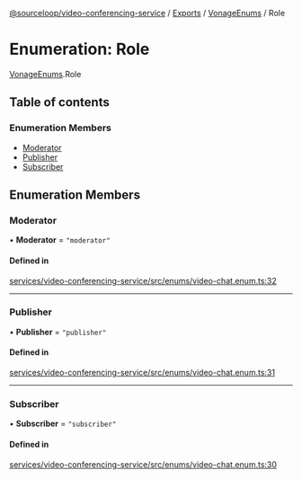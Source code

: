 [@sourceloop/video-conferencing-service](../README.md) / [Exports](../modules.md) / [VonageEnums](../modules/VonageEnums.md) / Role

# Enumeration: Role

[VonageEnums](../modules/VonageEnums.md).Role

## Table of contents

### Enumeration Members

- [Moderator](VonageEnums.Role.md#moderator)
- [Publisher](VonageEnums.Role.md#publisher)
- [Subscriber](VonageEnums.Role.md#subscriber)

## Enumeration Members

### Moderator

• **Moderator** = ``"moderator"``

#### Defined in

[services/video-conferencing-service/src/enums/video-chat.enum.ts:32](https://github.com/sourcefuse/loopback4-microservice-catalog/blob/00e854d46/services/video-conferencing-service/src/enums/video-chat.enum.ts#L32)

___

### Publisher

• **Publisher** = ``"publisher"``

#### Defined in

[services/video-conferencing-service/src/enums/video-chat.enum.ts:31](https://github.com/sourcefuse/loopback4-microservice-catalog/blob/00e854d46/services/video-conferencing-service/src/enums/video-chat.enum.ts#L31)

___

### Subscriber

• **Subscriber** = ``"subscriber"``

#### Defined in

[services/video-conferencing-service/src/enums/video-chat.enum.ts:30](https://github.com/sourcefuse/loopback4-microservice-catalog/blob/00e854d46/services/video-conferencing-service/src/enums/video-chat.enum.ts#L30)

